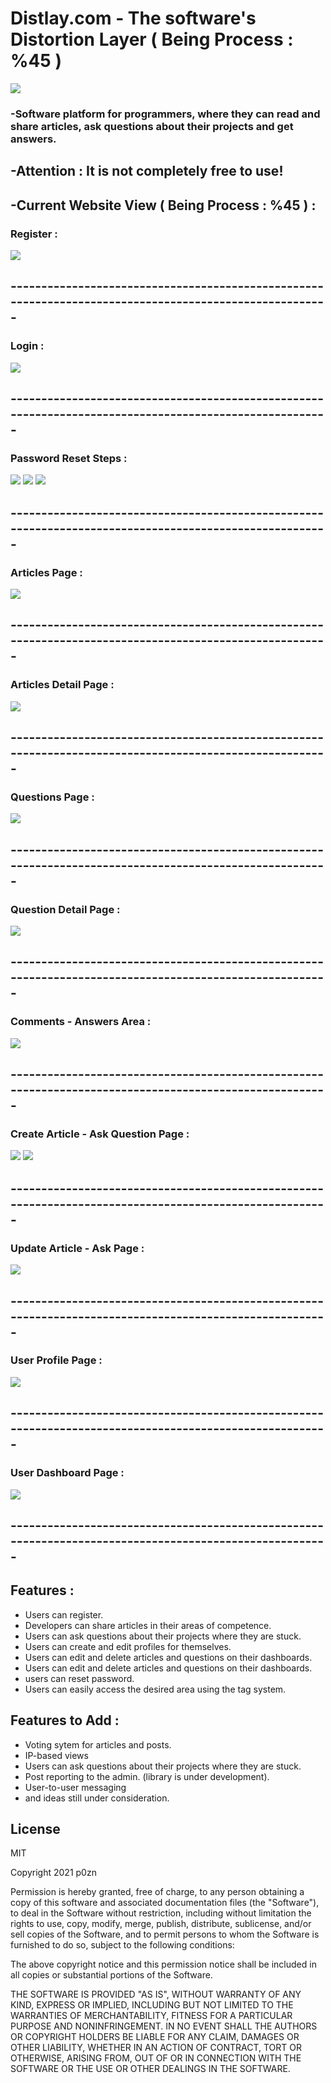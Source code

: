# Distlay.com - The software's Distortion Layer ( Being Process : %45 )
![](https://www.linkpicture.com/q/content-logo.png)
### -Software platform for programmers, where they can read and share articles, ask questions about their projects and get answers.

## -Attention : It is not completely free to use!

## -Current Website View ( Being Process : %45 ) : 

### Register :
![](https://www.linkpicture.com/q/register_1.png)
## -------------------------------------------------------------------------------------------------------
### Login : 

![](https://www.linkpicture.com/q/login_16.png)
## -------------------------------------------------------------------------------------------------------
### Password Reset Steps : 
![](https://www.linkpicture.com/q/reset-1.png)
![](https://www.linkpicture.com/q/resed-password.png)
![](https://www.linkpicture.com/q/password-reset-mail.png)
## -------------------------------------------------------------------------------------------------------
### Articles Page : 
![](https://www.linkpicture.com/q/article_1.png)
## -------------------------------------------------------------------------------------------------------
### Articles Detail Page : 
![](https://www.linkpicture.com/q/article-detail.png)
## -------------------------------------------------------------------------------------------------------
### Questions Page : 
![](https://www.linkpicture.com/q/question_1.png)
## -------------------------------------------------------------------------------------------------------
### Question Detail Page : 
![](https://www.linkpicture.com/q/quesdetail.png)
## -------------------------------------------------------------------------------------------------------
### Comments - Answers Area : 
![](https://www.linkpicture.com/q/comments.png)
## -------------------------------------------------------------------------------------------------------
### Create Article - Ask Question Page : 
![](https://www.linkpicture.com/q/ask-question.png)
![](https://www.linkpicture.com/q/create-article.png)
## -------------------------------------------------------------------------------------------------------
### Update Article - Ask Page : 
![](https://www.linkpicture.com/q/update.png)
## -------------------------------------------------------------------------------------------------------
### User Profile Page :
![](https://www.linkpicture.com/q/progile.png)
## -------------------------------------------------------------------------------------------------------
### User Dashboard Page :
![](https://www.linkpicture.com/q/dashboard_5.png)
## -------------------------------------------------------------------------------------------------------

## Features : 

- Users can register.
- Developers can share articles in their areas of competence.
- Users can ask questions about their projects where they are stuck.
- Users can create and edit profiles for themselves.
- Users can edit and delete articles and questions on their dashboards.
- Users can edit and delete articles and questions on their dashboards.
- users can reset password.
- Users can easily access the desired area using the tag system.

## Features to Add : 

- Voting sytem for articles and posts.
- IP-based views
- Users can ask questions about their projects where they are stuck.
- Post reporting to the admin. (library is under development).
- User-to-user messaging
- and ideas still under consideration.


## License


MIT

Copyright 2021 p0zn

Permission is hereby granted, free of charge, to any person obtaining a copy of this software and associated documentation files (the "Software"), to deal in the Software without restriction, including without limitation the rights to use, copy, modify, merge, publish, distribute, sublicense, and/or sell copies of the Software, and to permit persons to whom the Software is furnished to do so, subject to the following conditions:

The above copyright notice and this permission notice shall be included in all copies or substantial portions of the Software.

THE SOFTWARE IS PROVIDED "AS IS", WITHOUT WARRANTY OF ANY KIND, EXPRESS OR IMPLIED, INCLUDING BUT NOT LIMITED TO THE WARRANTIES OF MERCHANTABILITY, FITNESS FOR A PARTICULAR PURPOSE AND NONINFRINGEMENT. IN NO EVENT SHALL THE AUTHORS OR COPYRIGHT HOLDERS BE LIABLE FOR ANY CLAIM, DAMAGES OR OTHER LIABILITY, WHETHER IN AN ACTION OF CONTRACT, TORT OR OTHERWISE, ARISING FROM, OUT OF OR IN CONNECTION WITH THE SOFTWARE OR THE USE OR OTHER DEALINGS IN THE SOFTWARE.


